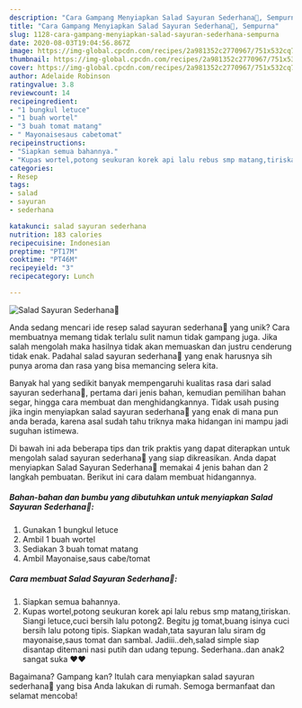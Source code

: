 ```yaml
---
description: "Cara Gampang Menyiapkan Salad Sayuran Sederhana🍲, Sempurna"
title: "Cara Gampang Menyiapkan Salad Sayuran Sederhana🍲, Sempurna"
slug: 1128-cara-gampang-menyiapkan-salad-sayuran-sederhana-sempurna
date: 2020-08-03T19:04:56.867Z
image: https://img-global.cpcdn.com/recipes/2a981352c2770967/751x532cq70/salad-sayuran-sederhana🍲-foto-resep-utama.jpg
thumbnail: https://img-global.cpcdn.com/recipes/2a981352c2770967/751x532cq70/salad-sayuran-sederhana🍲-foto-resep-utama.jpg
cover: https://img-global.cpcdn.com/recipes/2a981352c2770967/751x532cq70/salad-sayuran-sederhana🍲-foto-resep-utama.jpg
author: Adelaide Robinson
ratingvalue: 3.8
reviewcount: 14
recipeingredient:
- "1 bungkul letuce"
- "1 buah wortel"
- "3 buah tomat matang"
- " Mayonaisesaus cabetomat"
recipeinstructions:
- "Siapkan semua bahannya."
- "Kupas wortel,potong seukuran korek api lalu rebus smp matang,tiriskan. Siangi letuce,cuci bersih lalu potong2. Begitu jg tomat,buang isinya cuci bersih lalu potong tipis. Siapkan wadah,tata sayuran lalu siram dg mayonaise,saus tomat dan sambal. Jadiii..deh,salad simple siap disantap ditemani nasi putih dan udang tepung. Sederhana..dan anak2 sangat suka ❤️❤️"
categories:
- Resep
tags:
- salad
- sayuran
- sederhana

katakunci: salad sayuran sederhana 
nutrition: 183 calories
recipecuisine: Indonesian
preptime: "PT17M"
cooktime: "PT46M"
recipeyield: "3"
recipecategory: Lunch

---
```



![Salad Sayuran Sederhana🍲](https://img-global.cpcdn.com/recipes/2a981352c2770967/751x532cq70/salad-sayuran-sederhana🍲-foto-resep-utama.jpg)

Anda sedang mencari ide resep salad sayuran sederhana🍲 yang unik? Cara membuatnya memang tidak terlalu sulit namun tidak gampang juga. Jika salah mengolah maka hasilnya tidak akan memuaskan dan justru cenderung tidak enak. Padahal salad sayuran sederhana🍲 yang enak harusnya sih punya aroma dan rasa yang bisa memancing selera kita.

Banyak hal yang sedikit banyak mempengaruhi kualitas rasa dari salad sayuran sederhana🍲, pertama dari jenis bahan, kemudian pemilihan bahan segar, hingga cara membuat dan menghidangkannya. Tidak usah pusing jika ingin menyiapkan salad sayuran sederhana🍲 yang enak di mana pun anda berada, karena asal sudah tahu triknya maka hidangan ini mampu jadi suguhan istimewa.




Di bawah ini ada beberapa tips dan trik praktis yang dapat diterapkan untuk mengolah salad sayuran sederhana🍲 yang siap dikreasikan. Anda dapat menyiapkan Salad Sayuran Sederhana🍲 memakai 4 jenis bahan dan 2 langkah pembuatan. Berikut ini cara dalam membuat hidangannya.

<!--inarticleads1-->

##### Bahan-bahan dan bumbu yang dibutuhkan untuk menyiapkan Salad Sayuran Sederhana🍲:

1. Gunakan 1 bungkul letuce
1. Ambil 1 buah wortel
1. Sediakan 3 buah tomat matang
1. Ambil  Mayonaise,saus cabe/tomat




<!--inarticleads2-->

##### Cara membuat Salad Sayuran Sederhana🍲:

1. Siapkan semua bahannya.
1. Kupas wortel,potong seukuran korek api lalu rebus smp matang,tiriskan. Siangi letuce,cuci bersih lalu potong2. Begitu jg tomat,buang isinya cuci bersih lalu potong tipis. Siapkan wadah,tata sayuran lalu siram dg mayonaise,saus tomat dan sambal. Jadiii..deh,salad simple siap disantap ditemani nasi putih dan udang tepung. Sederhana..dan anak2 sangat suka ❤️❤️




Bagaimana? Gampang kan? Itulah cara menyiapkan salad sayuran sederhana🍲 yang bisa Anda lakukan di rumah. Semoga bermanfaat dan selamat mencoba!
